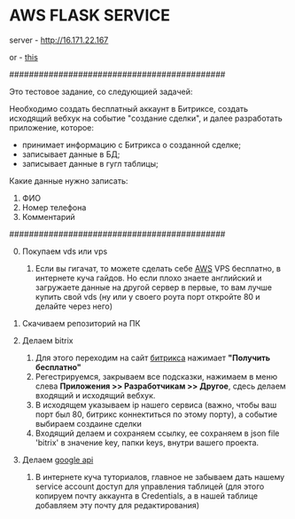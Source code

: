 # AWS FLASK SERVICE

server - http://16.171.22.167

or - [this](http://ec2-16-171-22-167.eu-north-1.compute.amazonaws.com)

############################################

Это тестовое задание, со следующией задачей:

Необходимо создать бесплатный аккаунт в Битриксе, создать исходящий вебхук на событие "создание сделки", и далее разработать приложение, которое:
- принимает информацию с Битрикса о созданной сделке;
- записывает данные в БД;
- записывает данные в гугл таблицы;

Какие данные нужно записать:

1. ФИО
2. Номер телефона
3. Комментарий


############################################

0. Покупаем vds или vps 
    1) Если вы гигачат, то можете сделать себе [AWS](https://portal.aws.amazon.com/billing/signup#/paymentinformation) VPS бесплатно, в интернете куча гайдов. Но если плохо знаете английский и загружаете данные на другой сервер в первые, то вам лучше купить свой vds (ну или у своего роута порт откройте 80 и делайте через него)   


1. Скачиваем репозиторий на ПК 


2. Делаем bitrix
   1) Для этого переходим на сайт [битрикса](https://www.bitrix24.ru/) нажимает <b>"Получить бесплатно"</b>
   2) Регестрируемся, закрываем все подсказки, нажимаем в меню слева <b>Приложения >> Разработчикам >> Другое</b>, сдесь делаем входящий и исходящий вебхук.
   3) В исходящем указываем ip нашего сервиса (важно, чтобы ваш порт был 80, битрикс коннектиться по этому порту), а событие выбираем создаине сделки
   4) Входящий делаем и сохраняем ссылку, ее сохраняем в json file 'bitrix' в значение key, папки keys, внутри вашего проекта.

    
3. Делаем [google api](https://console.cloud.google.com/apis/credentials/consent?hl=ru)
    1) В интернете куча туториалов, главное не забываем дать нашему service account доступ для управления таблицей (для этого копируем почту аккаунта в Credentials, а в нашей таблице добавляем эту почту для редактирования)

